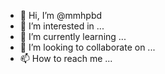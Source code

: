 - 👋 Hi, I’m @mmhpbd
- 👀 I’m interested in ...
- 🌱 I’m currently learning ...
- 💞️ I’m looking to collaborate on ...
- 📫 How to reach me ...

<!---
mmhpbd/mmhpbd is a ✨ special ✨ repository because its `README.md` (this file) appears on your GitHub profile.
You can click the Preview link to take a look at your changes.
--->
